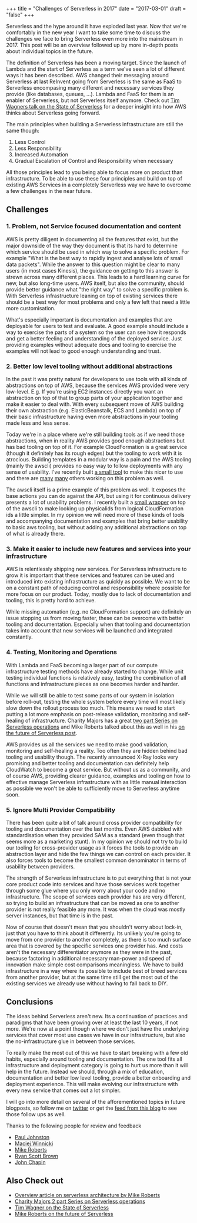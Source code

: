 +++
title = "Challenges of Serverless in 2017"
date = "2017-03-01"
draft = "false"
+++

Serverless and the hype around it have exploded last year. Now that we're comfortably in the new year I want to take some time to discuss the challenges we face to bring Serverless even more into the mainstream in 2017. This post will be an overview followed up by more in-depth posts about individual topics in the future.


The definition of Serverless has been a moving target. Since the launch of Lambda and the start of Serverless as a term we've seen a lot of different ways it has been described. AWS changed their messaging around Serverless at last ReInvent going from Serverless is the same as FaaS to Serverless encompasing many different and necessary services they provide (like databases, queues, ...). Lambda and FaaS for them is an enabler of Serverless, but not Serverless itself anymore. Check out [Tim Wagners talk on the State of Serverless](https://www.youtube.com/watch?v=AcGv3qUrRC4) for a deeper insight into how AWS thinks about Serverless going forward.

The main principles when building a Serverless infrastructure are still the same though:

1. Less Control
2. Less Responsibility
3. Increased Automation
4. Gradual Escalation of Control and Responsibility when necessary

All those principles lead to you being able to focus more on product than infrastructure. To be able to use these four principles and build on top of existing AWS Services in a completely Serverless way we have to overcome a few challenges in the near future.

## Challenges

### 1. Problem, not Service focused documentation and content

AWS is pretty diligent in documenting all the features that exist, but the major downside of the way they document is that its hard to determine which service should be used in which way to solve a specific problem. For example "What is the best way to rapidly ingest and analyse lots of small data packets". While the answer to this question might be clear to many users (in most cases Kinesis), the guidance on getting to this answer is strewn across many different places. This leads to a hard learning curve for new, but also long-time users. AWS itself, but also the community, should provide better guidance what "the right way" to solve a specific problem is. With Serverless infrastructure leaning on top of existing services there should be a best way for most problems and only a few left that need a little more customisation.

What's especially important is documentation and examples that are deployable for users to test and evaluate. A good example should include a way to exercise the parts of a system so the user can see how it responds and get a better feeling and understanding of the deployed service. Just providing examples without adequate docs and tooling to exercise the examples will not lead to good enough understanding and trust.

### 2. Better low level tooling without additional abstractions

In the past it was pretty natural for developers to use tools with all kinds of abstractions on top of AWS, because the services AWS provided were very low-level. E.g. If you're using EC2 instances directly you want an abstraction on top of that to group parts of your application together and make it easier to deal with. With every subsequent move of AWS building their own abstraction (e.g. ElasticBeanstalk, ECS and Lambda) on top of their basic infrastructure having even more abstractions in your tooling made less and less sense.

Today we're in a place where we're still building tools as if we need those abstractions, when in reality AWS provides good enough abstractions but has bad tooling on top of it. For example CloudFormation is a great service (though it definitely has its rough edges) but the tooling to work with it is atrocious. Building templates in a modular way is a pain and the AWS tooling (mainly the awscli) provides no easy way to follow deployments with any sense of usability. I've recently built [a small tool](https://github.com/flomotlik/formica) to make this nicer to use and there are [many](https://github.com/remind101/stacker) [many](https://github.com/cloudreach/sceptre) others working on this problem as well.

The awscli itself is a prime example of this problem as well. It exposes the base actions you can do against the API, but using it for continuous delivery presents a lot of usability problems. I recently built a [small wrapper](https://github.com/flomotlik/awsie) on top of the awscli to make looking up physicalids from logical CloudFormation ids a little simpler. In my opinion we will need more of these kinds of tools and accompanying documentation and examples that bring better usability to basic aws tooling, but without adding any additional abstractions on top of what is already there.

### 3. Make it easier to include new features and services into your infrastructure

AWS is relentlessly shipping new services. For Serverless infrastructure to grow it is important that these services and features can be used and introduced into existing infrastructure as quickly as possible. We want to be on a constant path of reducing control and responsibility where possible for more focus on our product. Today, mostly due to lack of documentation and tooling, this is pretty hard to achieve.

While missing automation (e.g. no CloudFormation support) are definitely an issue stopping us from moving faster, these can be overcome with better tooling and documentation. Especially when that tooling and documentation takes into account that new services will be launched and integrated constantly.

### 4. Testing, Monitoring and Operations

With Lambda and FaaS becoming a larger part of our compute infrastructure testing methods have already started to change. While unit testing individual functions is relatively easy, testing the combination of all functions and infrastructure pieces as one becomes harder and harder.

While we will still be able to test some parts of our system in isolation before roll-out, testing the whole system before every time will most likely slow down the rollout process too much. This means we need to start putting a lot more emphasis on post-release validation, monitoring and self-healing of infrastructure. Charity Majors has a great [two part Series on Serverless operations](https://charity.wtf/2016/05/31/operational-best-practices-serverless/) and Mike Roberts talked about this as well in his [on the future of Serverless post](https://www.infoq.com/articles/future-serverless).

AWS provides us all the services we need to make good validation, monitoring and self-healing a reality. Too often they are hidden behind bad tooling and usability though. The recently announced X-Ray looks very promising and better tooling and documentation can definitely help CloudWatch to become a great service. But without us as a community, and of course AWS, providing clearer guidance, examples and tooling on how to effective manage Serverless infrastructure with as little manual interaction as possible we won't be able to sufficiently move to Serverless anytime soon.

### 5. Ignore Multi Provider Compatibility

There has been quite a bit of talk around cross provider compatibility for tooling and documentation over the last months. Even AWS dabbled with standardisation when they provided SAM as a standard (even though that seems more as a marketing stunt). In my opinion we should not try to build our tooling for cross-provider usage as it forces the tools to provide an abstraction layer and hide the few things we can control on each provider. It also forces tools to become the smallest common denominator in terms of usability between providers.

The strength of Serverless infrastructure is to put everything that is not your core product code into services and have those services work together through some glue where you only worry about your code and no infrastructure. The scope of services each provider has are very different, so trying to build an infrastructure that can be moved as one to another provider is not really feasible any more. It was when the cloud was mostly server instances, but that time is in the past.

Now of course that doesn't mean that you shouldn't worry about lock-in, just that you have to think about it differently. Its unlikely you're going to move from one provider to another completely, as there is too much surface area that is covered by the specific services one provider has. And costs aren't the necessary differentiator anymore as they were in the past, because factoring in additional necessary man-power and speed of innovation make simple cost comparisons meaningless. We have to build infrastructure in a way where its possible to include best of breed services from another provider, but at the same time still get the most out of the existing services we already use without having to fall back to DIY. 

## Conclusions

The ideas behind Serverless aren't new. Its a continuation of practices and paradigms that have been growing over at least the last 10 years, if not more. We're now at a point though where we don't just have the underlying services that cover most use cases we have in our infrastructure, but also the no-infrastructure glue in between those services.

To really make the most out of this we have to start breaking with a few old habits, especially around tooling and documentation. The one tool fits all infrastructure and deployment category is going to hurt us more than it will help in the future. Instead we should, through a mix of education, documentation and better low level tooling, provide a better onboarding and deployment experience. This will make evolving our infrastructure with every new service that comes out a lot simpler.

I will go into more detail on several of the afforementioned topics in future blogposts, so follow me on [twitter](https://twitter.com/flomotlik) or get the [feed from this blog](http://flomotlik.me/index.xml) to see those follow ups as well.

Thanks to the following people for review and feedback
* [Paul Johnston](https://twitter.com/pauldjohnston)
* [Maciej Winnicki](https://twitter.com/mthenw)
* [Mike Roberts](https://twitter.com/mikebroberts)
* [Ryan Scott Brown](https://twitter.com/ryan_sb)
* [John Chapin](https://twitter.com/johnchapin)

## Also Check out

* [Overview article on serverless architecture by Mike Roberts](https://martinfowler.com/articles/serverless.html)
* [Charity Majors 2 part Series on Serverless operations](https://charity.wtf/2016/05/31/operational-best-practices-serverless/)
* [Tim Wagner on the State of Serverless](https://www.youtube.com/watch?v=AcGv3qUrRC4)
* [Mike Roberts on the future of Serverless](https://www.infoq.com/articles/future-serverless)
